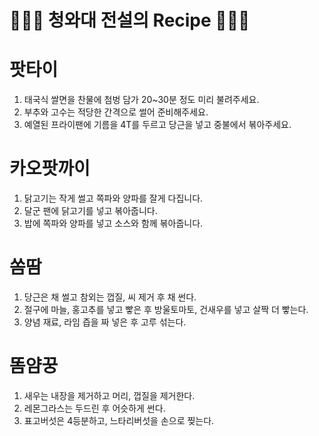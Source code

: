 # 👨🏻‍🍳 청와대 전설의 Recipe 👩🏻‍🍳

# 팟타이

1. 태국식 쌀면을 찬물에 첨벙 담가 20~30분 정도 미리 불려주세요.
2. 부추와 고수는 적당한 간격으로 썰어 준비해주세요.
3. 예열된 프라이팬에 기름을 4T를 두르고 당근을 넣고 중불에서 볶아주세요.

# 카오팟까이

1. 닭고기는 작게 썰고 쪽파와 양파를 잘게 다집니다.
2. 달군 팬에 닭고기를 넣고 볶아줍니다.
3. 밥에 쪽파와 양파를 넣고 소스와 함께 볶아줍니다.

# 쏨땀

1. 당근은 채 썰고 참외는 껍질, 씨 제거 후 채 썬다.
2. 절구에 마늘, 홍고추를 넣고 빻은 후 방울토마토, 건새우를 넣고 살짝 더 빻는다.
3. 양념 재료, 라임 즙을 짜 넣은 후 고루 섞는다.

# 똠얌꿍

1. 새우는 내장을 제거하고 머리, 껍질을 제거한다.
2. 레몬그라스는 두드린 후 어슷하게 썬다.
3. 표고버섯은 4등분하고, 느타리버섯을 손으로 찢는다.

